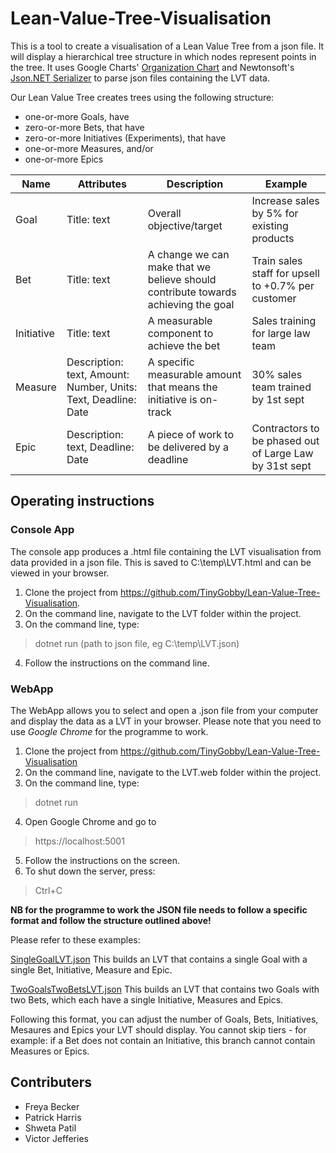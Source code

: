 # Lean-Value-Tree-Visualisation

This is a tool to create a visualisation of a Lean Value Tree from a json file. It will display a hierarchical tree structure in which nodes represent points in the tree.
It uses Google Charts' [Organization Chart](https://developers.google.com/chart/interactive/docs/gallery/orgchart) and Newtonsoft's [Json.NET Serializer](https://www.newtonsoft.com/json) to parse json files containing the LVT data.

Our Lean Value Tree creates trees using the following structure:

- one-or-more Goals, have
- zero-or-more Bets, that have
- zero-or-more Initiatives (Experiments), that have
- one-or-more Measures, and/or
- one-or-more Epics

|Name	| Attributes |	Description	| Example |
|-----|------------|--------------|---------|
|Goal	|Title: text | Overall objective/target	| Increase sales by 5% for existing products |
|Bet	|Title: text |A change we can make that we believe should contribute towards achieving the goal	| Train sales staff for upsell to +0.7% per customer |
|Initiative	|Title: text	|A measurable component to achieve the bet	| Sales training for large law team|
|Measure	|Description: text, Amount: Number, Units: Text, Deadline: Date	| A specific measurable amount that means the initiative is on-track	| 30% sales team trained by 1st sept |
|Epic	| Description: text, Deadline: Date	| A piece of work to be delivered by a deadline	| Contractors to be phased out of Large Law by 31st sept|


## Operating instructions
### Console App
The console app produces a .html file containing the LVT visualisation from data provided in a json file.
This is saved to C:\temp\LVT.html and can be viewed in your browser.

1) Clone the project from https://github.com/TinyGobby/Lean-Value-Tree-Visualisation. 
2) On the command line, navigate to the LVT folder within the project.
3) On the command line, type:
> dotnet run (path to json file, eg C:\temp\LVT.json)
4) Follow the instructions on the command line.

	
### WebApp
The WebApp allows you to select and open a .json file from your computer and display the data as a LVT in your browser.
Please note that you need to use _Google Chrome_ for the programme to work.

1) Clone the project from https://github.com/TinyGobby/Lean-Value-Tree-Visualisation
2) On the command line, navigate to the LVT.web folder within the project.
3) On the command line, type:
> dotnet run
4) Open Google Chrome and go to
> https://localhost:5001
5) Follow the instructions on the screen.
6) To shut down the server, press:
> Ctrl+C

**NB for the programme to work the JSON file needs to follow a specific format and follow the structure outlined above!**

Please refer to these examples:

[SingleGoalLVT.json](LVT/SingleBranchLVT.json)
This builds an LVT that contains a single Goal with a single Bet, Initiative, Measure and Epic.

[TwoGoalsTwoBetsLVT.json](LVT/TwoGoalsTwoBetsLVT.json)
This builds an LVT that contains two Goals with two Bets, which each have a single Initiative, Measures and Epics.

Following this format, you can adjust the number of Goals, Bets, Initiatives, Mesaures and Epics your LVT should display.
You cannot skip tiers - for example: if a Bet does not contain an Initiative, this branch cannot contain Measures or Epics. 

## Contributers

- Freya Becker 
- Patrick Harris
- Shweta Patil
- Victor Jefferies
